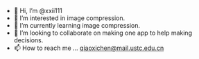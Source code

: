 - 👋 Hi, I’m @xxii111
- 👀 I’m interested in image compression.
- 🌱 I’m currently learning image compression.
- 💞️ I’m looking to collaborate on making one app to help making decisions.
- 📫 How to reach me ... qiaoxichen@mail.ustc.edu.cn

<!---
xxii111/xxii111 is a ✨ special ✨ repository because its `README.md` (this file) appears on your GitHub profile.
You can click the Preview link to take a look at your changes.
--->
